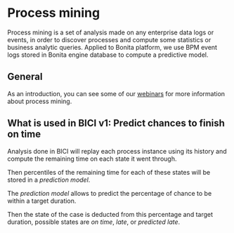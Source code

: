 # Process mining

Process mining is a set of analysis made on any enterprise data logs or events, in order to discover processes and 
compute some statistics or business analytic queries. Applied to Bonita platform, we use BPM event logs stored in 
Bonita engine database to compute a predictive model.


## General

As an introduction, you can see some of our [webinars](https://www.bonitasoft.com/videos?category=Webinars) for
more information about process mining.

## What is used in BICI v1: Predict chances to finish on time

Analysis done in BICI will replay each process instance using its history and compute the remaining time on each state it went through.

Then percentiles of the remaining time for each of these states will be stored in a *prediction model*.

The *prediction model* allows to predict the percentage of chance to be within a target duration.

Then the state of the case is deducted from this percentage and target duration, possible states are _on time_, _late_, or _predicted late_. 


